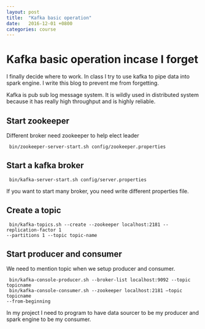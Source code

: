 ```yaml
---
layout: post
title:  "Kafka basic operation"
date:   2016-12-01 +0800
categories: course
---
```


# Kafka basic operation incase I forget

I finally decide where to work. In class I try to use kafka to pipe data into spark engine. I write this blog to prevent me from forgetting.

Kafka is pub sub log message system. It is wildly used in distributed system because it has really high throughput and is highly reliable.

## Start zookeeper

Different broker need zookeeper to help elect leader

```
 bin/zookeeper-server-start.sh config/zookeeper.properties

```

## Start a kafka broker


```
 bin/kafka-server-start.sh config/server.properties

```

If you want to start many broker, you need write different properties file.

## Create a topic


```
 bin/kafka-topics.sh --create --zookeeper localhost:2181 --replication-factor 1 
--partitions 1 --topic topic-name

```

## Start producer and consumer

We need to mention topic when we setup producer and consumer.

```
 bin/kafka-console-producer.sh --broker-list localhost:9092 --topic topicname
 bin/kafka-console-consumer.sh --zookeeper localhost:2181 —topic topicname 
--from-beginning
```

In my project I need to program to have data sourcer to be my producer and spark engine to be my consumer.


